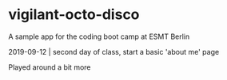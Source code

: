 # vigilant-octo-disco

A sample app for the coding boot camp at ESMT Berlin

2019-09-12 | second day of class, start a basic 'about me' page

Played around a bit more